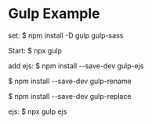 # Gulp Example

set:
$ npm install -D gulp gulp-sass

Start:
$ npx gulp

add ejs:
$ npm install --save-dev gulp-ejs

$ npm install --save-dev gulp-rename

$ npm install --save-dev gulp-replace

ejs:
$ npx gulp ejs
